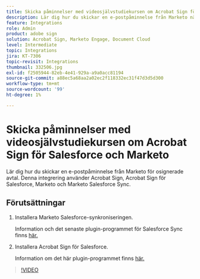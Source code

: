 ```yaml
---
title: Skicka påminnelser med videosjälvstudiekursen om Acrobat Sign för Salesforce och Marketo
description: Lär dig hur du skickar en e-postpåminnelse från Marketo när ett avtal förblir osignerat efter en tidsperiod
feature: Integrations
role: Admin
product: adobe sign
solution: Acrobat Sign, Marketo Engage, Document Cloud
level: Intermediate
topic: Integrations
jira: KT-7306
topic-revisit: Integrations
thumbnail: 332506.jpg
exl-id: f2505944-82eb-4e41-929a-a9a0acc81194
source-git-commit: a88ec5a68aa2a02ec2f118332ec31f47d3d5d300
workflow-type: tm+mt
source-wordcount: '99'
ht-degree: 1%

---
```


# Skicka påminnelser med videosjälvstudiekursen om Acrobat Sign för Salesforce och Marketo

Lär dig hur du skickar en e-postpåminnelse från Marketo för osignerade avtal. Denna integrering använder Acrobat Sign, Acrobat Sign för Salesforce, Marketo och Marketo Salesforce Sync.

## Förutsättningar

1. Installera Marketo Salesforce-synkroniseringen.

   Information och det senaste plugin-programmet för Salesforce Sync finns [här.](https://experienceleague.adobe.com/docs/marketo/using/product-docs/crm-sync/salesforce-sync/understanding-the-salesforce-sync.html?lang=sv-SE)

1. Installera Acrobat Sign för Salesforce.

   Information om det här plugin-programmet finns [här.](https://helpx.adobe.com/ca/sign/using/salesforce-integration-installation-guide.html)

>[!VIDEO](https://video.tv.adobe.com/v/332506?quality=12&learn=on&hidetitle=true)

